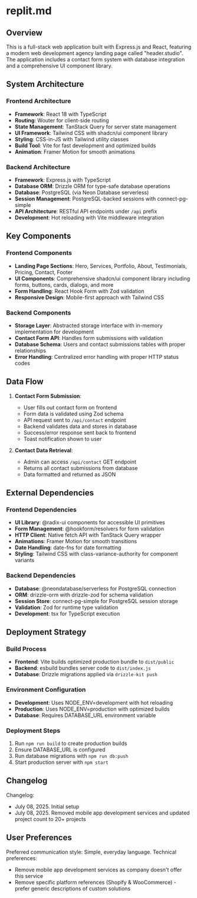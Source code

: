 # replit.md

## Overview

This is a full-stack web application built with Express.js and React, featuring a modern web development agency landing page called "header.studio". The application includes a contact form system with database integration and a comprehensive UI component library.

## System Architecture

### Frontend Architecture
- **Framework**: React 18 with TypeScript
- **Routing**: Wouter for client-side routing
- **State Management**: TanStack Query for server state management
- **UI Framework**: Tailwind CSS with shadcn/ui component library
- **Styling**: CSS-in-JS with Tailwind utility classes
- **Build Tool**: Vite for fast development and optimized builds
- **Animation**: Framer Motion for smooth animations

### Backend Architecture
- **Framework**: Express.js with TypeScript
- **Database ORM**: Drizzle ORM for type-safe database operations
- **Database**: PostgreSQL (via Neon Database serverless)
- **Session Management**: PostgreSQL-backed sessions with connect-pg-simple
- **API Architecture**: RESTful API endpoints under `/api` prefix
- **Development**: Hot reloading with Vite middleware integration

## Key Components

### Frontend Components
- **Landing Page Sections**: Hero, Services, Portfolio, About, Testimonials, Pricing, Contact, Footer
- **UI Components**: Comprehensive shadcn/ui component library including forms, buttons, cards, dialogs, and more
- **Form Handling**: React Hook Form with Zod validation
- **Responsive Design**: Mobile-first approach with Tailwind CSS

### Backend Components
- **Storage Layer**: Abstracted storage interface with in-memory implementation for development
- **Contact Form API**: Handles form submissions with validation
- **Database Schema**: Users and contact submissions tables with proper relationships
- **Error Handling**: Centralized error handling with proper HTTP status codes

## Data Flow

1. **Contact Form Submission**:
   - User fills out contact form on frontend
   - Form data is validated using Zod schema
   - API request sent to `/api/contact` endpoint
   - Backend validates data and stores in database
   - Success/error response sent back to frontend
   - Toast notification shown to user

2. **Contact Data Retrieval**:
   - Admin can access `/api/contact` GET endpoint
   - Returns all contact submissions from database
   - Data formatted and returned as JSON

## External Dependencies

### Frontend Dependencies
- **UI Library**: @radix-ui components for accessible UI primitives
- **Form Management**: @hookform/resolvers for form validation
- **HTTP Client**: Native fetch API with TanStack Query wrapper
- **Animations**: Framer Motion for smooth transitions
- **Date Handling**: date-fns for date formatting
- **Styling**: Tailwind CSS with class-variance-authority for component variants

### Backend Dependencies
- **Database**: @neondatabase/serverless for PostgreSQL connection
- **ORM**: drizzle-orm with drizzle-zod for schema validation
- **Session Store**: connect-pg-simple for PostgreSQL session storage
- **Validation**: Zod for runtime type validation
- **Development**: tsx for TypeScript execution

## Deployment Strategy

### Build Process
- **Frontend**: Vite builds optimized production bundle to `dist/public`
- **Backend**: esbuild bundles server code to `dist/index.js`
- **Database**: Drizzle migrations applied via `drizzle-kit push`

### Environment Configuration
- **Development**: Uses NODE_ENV=development with hot reloading
- **Production**: Uses NODE_ENV=production with optimized builds
- **Database**: Requires DATABASE_URL environment variable

### Deployment Steps
1. Run `npm run build` to create production builds
2. Ensure DATABASE_URL is configured
3. Run database migrations with `npm run db:push`
4. Start production server with `npm start`

## Changelog

Changelog:
- July 08, 2025. Initial setup
- July 08, 2025. Removed mobile app development services and updated project count to 20+ projects

## User Preferences

Preferred communication style: Simple, everyday language.
Technical preferences: 
- Remove mobile app development services as company doesn't offer this service
- Remove specific platform references (Shopify & WooCommerce) - prefer generic descriptions of custom solutions